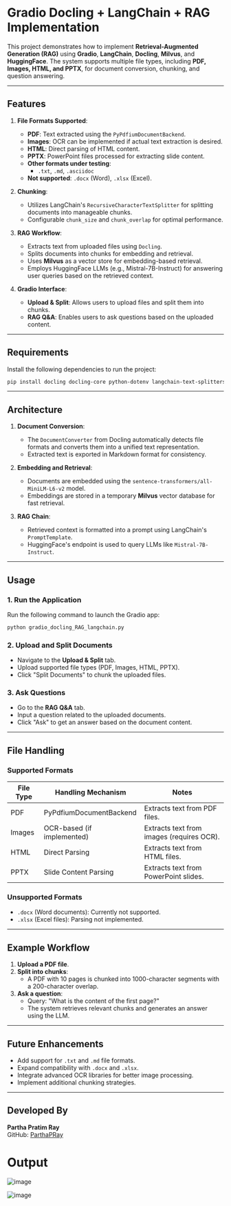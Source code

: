 
# Gradio Docling + LangChain + RAG Implementation

This project demonstrates how to implement **Retrieval-Augmented Generation (RAG)** using **Gradio**, **LangChain**, **Docling**, **Milvus**, and **HuggingFace**. The system supports multiple file types, including **PDF, Images, HTML, and PPTX**, for document conversion, chunking, and question answering.

---

## Features
1. **File Formats Supported**:
   - **PDF**: Text extracted using the `PyPdfiumDocumentBackend`.
   - **Images**: OCR can be implemented if actual text extraction is desired.
   - **HTML**: Direct parsing of HTML content.
   - **PPTX**: PowerPoint files processed for extracting slide content.
   - **Other formats under testing**:
     - `.txt`, `.md`, `.asciidoc`
   - **Not supported**: `.docx` (Word), `.xlsx` (Excel).

2. **Chunking**:
   - Utilizes LangChain's `RecursiveCharacterTextSplitter` for splitting documents into manageable chunks.
   - Configurable `chunk_size` and `chunk_overlap` for optimal performance.

3. **RAG Workflow**:
   - Extracts text from uploaded files using `Docling`.
   - Splits documents into chunks for embedding and retrieval.
   - Uses **Milvus** as a vector store for embedding-based retrieval.
   - Employs HuggingFace LLMs (e.g., Mistral-7B-Instruct) for answering user queries based on the retrieved context.

4. **Gradio Interface**:
   - **Upload & Split**: Allows users to upload files and split them into chunks.
   - **RAG Q&A**: Enables users to ask questions based on the uploaded content.

---

## Requirements
Install the following dependencies to run the project:
```bash
pip install docling docling-core python-dotenv langchain-text-splitters langchain-huggingface langchain-milvus gradio
```

---

## Architecture
1. **Document Conversion**:
   - The `DocumentConverter` from Docling automatically detects file formats and converts them into a unified text representation.
   - Extracted text is exported in Markdown format for consistency.

2. **Embedding and Retrieval**:
   - Documents are embedded using the `sentence-transformers/all-MiniLM-L6-v2` model.
   - Embeddings are stored in a temporary **Milvus** vector database for fast retrieval.

3. **RAG Chain**:
   - Retrieved context is formatted into a prompt using LangChain's `PromptTemplate`.
   - HuggingFace's endpoint is used to query LLMs like `Mistral-7B-Instruct`.

---

## Usage
### 1. Run the Application
Run the following command to launch the Gradio app:
```bash
python gradio_docling_RAG_langchain.py
```

### 2. Upload and Split Documents
- Navigate to the **Upload & Split** tab.
- Upload supported file types (PDF, Images, HTML, PPTX).
- Click "Split Documents" to chunk the uploaded files.

### 3. Ask Questions
- Go to the **RAG Q&A** tab.
- Input a question related to the uploaded documents.
- Click "Ask" to get an answer based on the document content.

---

## File Handling
### Supported Formats
| File Type | Handling Mechanism              | Notes                                |
|-----------|---------------------------------|--------------------------------------|
| PDF       | PyPdfiumDocumentBackend        | Extracts text from PDF files.        |
| Images    | OCR-based (if implemented)     | Extracts text from images (requires OCR). |
| HTML      | Direct Parsing                 | Extracts text from HTML files.       |
| PPTX      | Slide Content Parsing          | Extracts text from PowerPoint slides.|

### Unsupported Formats
- `.docx` (Word documents): Currently not supported.
- `.xlsx` (Excel files): Parsing not implemented.

---

## Example Workflow
1. **Upload a PDF file**.
2. **Split into chunks**:
   - A PDF with 10 pages is chunked into 1000-character segments with a 200-character overlap.
3. **Ask a question**:
   - Query: "What is the content of the first page?"
   - The system retrieves relevant chunks and generates an answer using the LLM.

---

## Future Enhancements
- Add support for `.txt` and `.md` file formats.
- Expand compatibility with `.docx` and `.xlsx`.
- Integrate advanced OCR libraries for better image processing.
- Implement additional chunking strategies.

---

## Developed By
**Partha Pratim Ray**  
GitHub: [ParthaPRay](https://github.com/ParthaPRay)

# Output

![image](https://github.com/user-attachments/assets/26e83a20-2b0e-490f-a6c9-d35013aa203c)

![image](https://github.com/user-attachments/assets/0270b7d6-8a77-4544-bed6-b56772e426ef)

